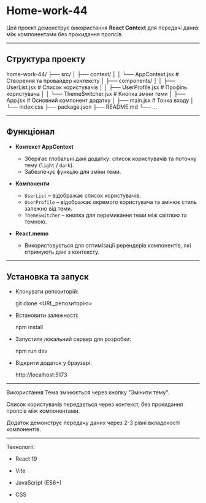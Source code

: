 # Home-work-44

Цей проект демонструє використання **React Context** для передачі даних між компонентами без прокидання пропсів.

---

## Структура проекту

home-work-44/
├── src/
│ ├── context/
│ │ └── AppContext.jsx       # Створення та провайдер контексту
│ ├── components/
│ │ ├── UserList.jsx         # Список користувачів
│ │ ├── UserProfile.jsx      # Профіль користувача
│ │ └── ThemeSwitcher.jsx    # Кнопка зміни теми
│ ├── App.jsx                # Основний компонент додатку
│ ├── main.jsx               # Точка входу
│ └── index.css
├── package.json
├── README.md
└── ...



---

## Функціонал

- **Контекст AppContext**
  - Зберігає глобальні дані додатку: список користувачів та поточну тему (`light` / `dark`).
  - Забезпечує функцію для зміни теми.

- **Компоненти**
  - `UserList` – відображає список користувачів.
  - `UserProfile` – відображає окремого користувача та змінює стиль залежно від теми.
  - `ThemeSwitcher` – кнопка для перемикання теми між світлою та темною.

- **React.memo**
  - Використовується для оптимізації ререндерів компонентів, які отримують дані з контексту.

---

## Установка та запуск

- Клонувати репозиторій:

    git clone <URL_репозиторію>

- Встановити залежності:

    npm install

- Запустити локальний сервер для розробки:

    npm run dev

- Відкрити додаток у браузері:

    http://localhost:5173

--------------

Використання
Тема змінюється через кнопку "Змінити тему".

Список користувачів передається через контекст, без прокидання пропсів між компонентами.

Додаток демонструє передачу даних через 2-3 рівні вкладеності компонентів.

---------

Технології:

- React 19

- Vite

- JavaScript (ES6+)

- CSS
 
